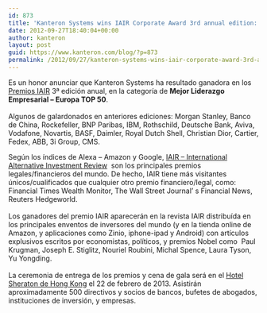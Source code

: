 ```yaml
---
id: 873
title: 'Kanteron Systems wins IAIR Corporate Award 3rd annual edition: Best Company for leadership – Europe'
date: 2012-09-27T18:40:04+00:00
author: kanteron
layout: post
guid: https://www.kanteron.com/blog/?p=873
permalink: /2012/09/27/kanteron-systems-wins-iair-corporate-award-3rd-annual-edition-best-company-for-leadership-europe/
---
```

<p title="https://www.iairawards.com">
  Es un honor anunciar que Kanteron Systems ha resultado ganadora en los <a title="https://www.iairawards.com" href="https://www.iairawards.com" target="_blank">Premios IAIR</a> 3ª edición anual, en la categoría de <strong>Mejor Liderazgo Empresarial – Europa TOP 50</strong>.<br /> <br />Algunos de galardonados en anteriores ediciones: Morgan Stanley, Banco de China, Rockefeller, BNP Paribas, IBM, Rothschild, Deutsche Bank, Aviva, Vodafone, Novartis, BASF, Daimler, Royal Dutch Shell, Christian Dior, Cartier, Fedex, ABB, 3i Group, CMS.
</p>

Según los índices de Alexa – Amazon y Google, <a title="https://www.iaireview.org" href="https://www.iaireview.org" target="_blank">IAIR – International Alternative Investment Review</a>  son los principales premios legales/financieros del mundo. De hecho, IAIR tiene más visitantes únicos/cualificados que cualquier otro premio financiero/legal, como: Financial Times Wealth Monitor, The Wall Street Journal’ s Financial News, Reuters Hedgeworld.  
   
Los ganadores del premio IAIR aparecerán en la revista IAIR distribuída en los principales enventos de inversores del mundo (y en la tienda online de Amazon, y aplicaciones como Zinio, iphone-ipad y Android) con artículos explusivos escritos por economistas, políticos, y premios Nobel como  Paul Krugman, Joseph E. Stiglitz, Nouriel Roubini, Michal Spence, Laura Tyson, Yu Yongding.  
   
La ceremonia de entrega de los premios y cena de gala será en el <a title="https://www.starwoodhotels.com/sheraton/property/overview/index.html?propertyID=482" href="https://www.starwoodhotels.com/sheraton/property/overview/index.html?propertyID=482" target="_blank">Hotel Sheraton de Hong Kong</a> el 22 de febrero de 2013. Asistirán aproximadamente 500 directivos y socios de bancos, bufetes de abogados, instituciones de inversión, y empresas.

 